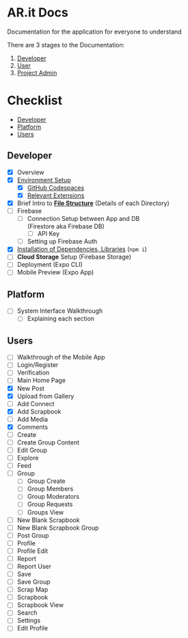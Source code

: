 <!-- omit from toc -->
# AR.it Docs
Documentation for the application for everyone to understand

There are 3 stages to the Documentation:

1. [Developer](./developer/)
2. [User](./user/)
3. [Project Admin](./project-admin)

<!-- omit from toc -->
# Checklist

- [Developer](#developer)
- [Platform](#platform)
- [Users](#users)

## Developer
- [x] Overview
- [x] [Environment Setup](./developer/README.md#environment-setup)
  - [x] [GitHub Codespaces](./developer/README.md#github-codespaces)
  - [x] [Relevant Extensions](./developer/README.md#relevant-extensions)
- [x] Brief Intro to [**File Structure**](./developer/file-structure.md) (Details of each Directory)
- [ ] Firebase
  - [ ] Connection Setup between App and DB<br>(Firestore aka Firebase DB)
    - [ ] API Key
  - [ ] Setting up Firebase Auth
- [x] [Installation of Dependencies, Libraries](./developer/install-dependencies.md) (`npm i`)
- [ ] **Cloud Storage** Setup (Firebase Storage)
- [ ] Deployment (Expo CLI)
- [ ] Mobile Preview (Expo App)

## Platform
- [ ] System Interface Walkthrough
  - [ ] Explaining each section
## Users
- [ ] Walkthrough of the Mobile App
- [ ] Login/Register
- [ ] Verification
- [ ] Main Home Page
- [x] New Post
- [x] Upload from Gallery
- [ ] Add Connect
- [x] Add Scrapbook
- [ ] Add Media
- [x] Comments
- [ ] Create
- [ ] Create Group Content
- [ ] Edit Group
- [ ] Explore
- [ ] Feed
- [ ] Group
  - [ ] Group Create
  - [ ] Group Members
  - [ ] Group Moderators
  - [ ] Group Requests
  - [ ] Groups View
- [ ] New Blank Scrapbook
- [ ] New Blank Scrapbook Group
- [ ] Post Group
- [ ] Profile
- [ ] Profile Edit
- [ ] Report
- [ ] Report User
- [ ] Save
- [ ] Save Group
- [ ] Scrap Map
- [ ] Scrapbook
- [ ] Scrapbook View
- [ ] Search
- [ ] Settings
- [ ] Edit Profile
